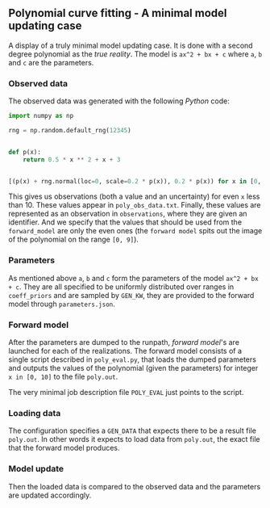 ## Polynomial curve fitting - A minimal model updating case
A display of a truly minimal model updating case. It is done with a second
degree polynomial as the _true reality_. The model is `ax^2 + bx + c` where
`a`, `b` and `c` are the parameters.

### Observed data
The observed data was generated with the following _Python_ code:

```python
import numpy as np

rng = np.random.default_rng(12345)


def p(x):
    return 0.5 * x ** 2 + x + 3


[(p(x) + rng.normal(loc=0, scale=0.2 * p(x)), 0.2 * p(x)) for x in [0, 2, 4, 6, 8]]
```

This gives us observations (both a value and an uncertainty) for even `x` less
than 10. These values appear in `poly_obs_data.txt`. Finally, these values are
represented as an observation in `observations`, where they are given an identifier.
And we specify that the values that should be used from the `forward_model` are only
the even ones (the `forward model` spits out the image of the polynomial on the
range `[0, 9]`).

### Parameters
As mentioned above `a`, `b` and `c` form the parameters of the model `ax^2 + bx + c`.
They are all specified to be uniformly distributed over ranges in
`coeff_priors` and are sampled by `GEN_KW`, they are provided to the forward model
through `parameters.json`.

### Forward model
After the parameters are dumped to the runpath, _forward model_'s are launched
for each of the realizations. The forward model consists of a single script
described in `poly_eval.py`, that loads the dumped parameters and outputs the
values of the polynomial (given the parameters) for integer `x in [0, 10]` to the
file `poly.out`.

The very minimal job description file `POLY_EVAL` just points to the script.

### Loading data
The configuration specifies a `GEN_DATA` that expects there to be a result file
`poly.out`. In other words it expects to load data from `poly.out`, the exact
file that the forward model produces.

### Model update
Then the loaded data is compared to the observed data and the parameters are
updated accordingly.

